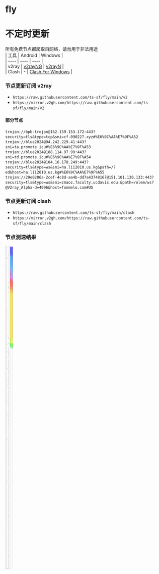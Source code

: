 # fly
# 不定时更新
所有免费节点都爬取自网络，请勿用于非法用途  
|  工具  | Android  | Windows  |  
|  ----  | ----   | ----  |  
| v2ray  | [v2rayNG](https://github.com/2dust/v2rayNG/releases) | [v2rayN](https://github.com/2dust/v2rayN/releases) |  
| Clash  | - | [Clash For Windows](https://github.com/2dust/clashN/releases) | 
  
### 节点更新订阅  v2ray
- `https://raw.githubusercontent.com/ts-sf/fly/main/v2`  
- `https://mirror.v2gh.com/https://raw.githubusercontent.com/ts-sf/fly/main/v2`  

#### 部分节点  
``` 
trojan://bpb-trojan@162.159.153.172:443?security=tls&type=tcp&sni=cf.090227.xyz#%E6%9C%AA%E7%9F%A52
trojan://blue2024@94.242.229.41:443?sni=ta.promote.icu#%E6%9C%AA%E7%9F%A53
trojan://blue2024@188.114.97.99:443?sni=td.promote.icu#%E6%9C%AA%E7%9F%A54
trojan://blue2024@104.16.178.249:443?security=tls&type=ws&sni=ha.lii2010.us.kg&path=/?ed&host=ha.lii2010.us.kg#%E6%9C%AA%E7%9F%A55
trojan://29e0206a-2cef-4c8d-aa4b-dd7a43748167@151.101.130.133:443?security=tls&type=ws&sni=zmaoz.faculty.ucdavis.edu.&path=/olem/ws?@V2ray_Alpha-d=4096&host=fonmelo.com#US
```
### 节点更新订阅  clash
- `https://raw.githubusercontent.com/ts-sf/fly/main/clash`  
- `https://mirror.v2gh.com/https://raw.githubusercontent.com/ts-sf/fly/main/clash`  

### 节点测速结果
![image](traffic.png)
